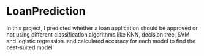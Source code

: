 # LoanPrediction
In this project, I predicted whether a loan application should be approved or not using different classification algorithms like KNN, decision tree,  SVM and logistic regression. and calculated accuracy for each model to find the best-suited model.

